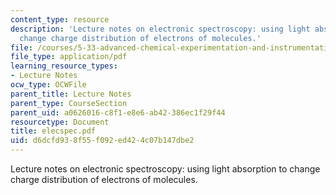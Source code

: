```yaml
---
content_type: resource
description: 'Lecture notes on electronic spectroscopy: using light absorption to
  change charge distribution of electrons of molecules.'
file: /courses/5-33-advanced-chemical-experimentation-and-instrumentation-fall-2007/d6dcfd938f55f092ed424c07b147dbe2_elecspec.pdf
file_type: application/pdf
learning_resource_types:
- Lecture Notes
ocw_type: OCWFile
parent_title: Lecture Notes
parent_type: CourseSection
parent_uid: a0626016-c8f1-e8e6-ab42-386ec1f29f44
resourcetype: Document
title: elecspec.pdf
uid: d6dcfd93-8f55-f092-ed42-4c07b147dbe2
---
```

Lecture notes on electronic spectroscopy: using light absorption to change charge distribution of electrons of molecules.

